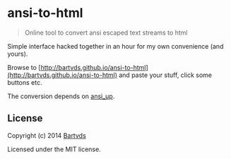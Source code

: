 # ansi-to-html

> Online tool to convert ansi escaped text streams to html

Simple interface hacked together in an hour for my own convenience (and yours).

Browse to [http://bartvds.github.io/ansi-to-html](http://bartvds.github.io/ansi-to-html) and paste your stuff, click some buttons etc.

The conversion depends on [ansi_up](https://github.com/drudru/ansi_up).

## License

Copyright (c) 2014 [Bartvds](https://github.com/Bartvds)

Licensed under the MIT license.
